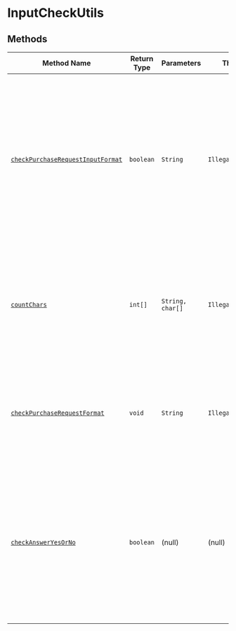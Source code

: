# InputCheckUtils

## Methods

| Method Name | Return Type | Parameters | Throw Exception | Description |
| --- | --- | --- | --- | --- |
| [```checkPurchaseRequestInputFormat```](/src/main/java/util/InputCheckerUtils.java#L9) | ```boolean``` | ```String``` | ```IllegalArgumentException``` | 주어진 문자열이 구매 요청에 올바른 format인지 검사합니다.<br>부적합한 특수문자가 있을 경우 예외를 반환합니다.<br>올바른 format은 true, 그렇지 않으면 false를 반환합니다. |
| [```countChars```](/src/main/java/util/InputCheckerUtils.java#L15) | ```int[]``` | ```String, char[]``` | ```IllegalArgumentException``` | 주어진 문자열이 지원하는 특수문자가 각각 몇개인지를 반환합니다.<br>지원하지 않는 특수문자가 있을 경우, 예외를 발생시킵니다. |
| [```checkPurchaseRequestFormat```](/src/main/java/util/InputCheckerUtils.java#L29) | ```void``` | ```String``` | ```IllegalArgumentException``` | 한 물품의 구매 요청 문자열이 적합한 요청인지 판단합니다.<br>부적절한 요청의 경우 예외를 발생시킵니다. |
| [```checkAnswerYesOrNo```](/src/main/java/util/InputCheckerUtils.java#L42) | ```boolean``` | (null) | (null) | 콘솔창의 Y 또는 N 입력값에 따라 값을 반환합니다.<br>Y(또는 y)를 입력할 경우 true, N(또는 n)을 입력할 경우 false를 반환합니다.<br>이외의 입력의 경우 다시 입력하도록 합니다. |